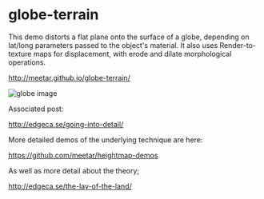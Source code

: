 globe-terrain
=============

This demo distorts a flat plane onto the surface of a globe, depending on lat/long parameters passed to the object's material. It also uses Render-to-texture maps for displacement, with erode and dilate morphological operations.

http://meetar.github.io/globe-terrain/

![globe image](http://meetar.github.io/globe-terrain/globe.png)

Associated post:

http://edgeca.se/going-into-detail/

More detailed demos of the underlying technique are here:

https://github.com/meetar/heightmap-demos

As well as more detail about the theory;

http://edgeca.se/the-lay-of-the-land/

